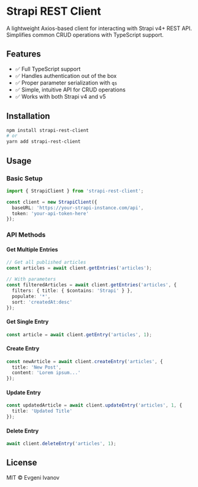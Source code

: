 # Strapi REST Client

A lightweight Axios-based client for interacting with Strapi v4+ REST API. Simplifies common CRUD operations with TypeScript support.

## Features

- ✅ Full TypeScript support
- ✅ Handles authentication out of the box
- ✅ Proper parameter serialization with `qs`
- ✅ Simple, intuitive API for CRUD operations
- ✅ Works with both Strapi v4 and v5

## Installation

```bash
npm install strapi-rest-client
# or
yarn add strapi-rest-client
```

## Usage

### Basic Setup

```typescript
import { StrapiClient } from 'strapi-rest-client';

const client = new StrapiClient({
  baseURL: 'https://your-strapi-instance.com/api',
  token: 'your-api-token-here'
});
```

### API Methods

#### Get Multiple Entries
```typescript
// Get all published articles
const articles = await client.getEntries('articles');

// With parameters
const filteredArticles = await client.getEntries('articles', {
  filters: { title: { $contains: 'Strapi' } },
  populate: '*',
  sort: 'createdAt:desc'
});
```

#### Get Single Entry
```typescript
const article = await client.getEntry('articles', 1);
```

#### Create Entry
```typescript
const newArticle = await client.createEntry('articles', {
  title: 'New Post',
  content: 'Lorem ipsum...'
});
```

#### Update Entry
```typescript
const updatedArticle = await client.updateEntry('articles', 1, {
  title: 'Updated Title'
});
```

#### Delete Entry
```typescript
await client.deleteEntry('articles', 1);
```

## License

MIT © Evgeni Ivanov